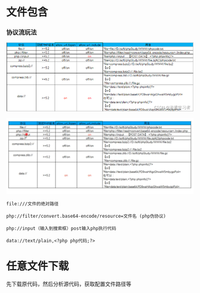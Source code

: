 # 文件包含

### 协议流玩法

![image](images/07F710CE59F1471B8C7BF4F60E4ED9C7clipboard.png)

![image](images/B0B7DA23F93F4D7FBA2291FEAAA03AC7clipboard.png)


```
file:///文件的绝对路径

php://filter/convert.base64-encode/resource=文件名 (php伪协议)

php://input（输入到搜索框）post输入php执行代码

data://text/plain,<?php php代码;?>
```

# 任意文件下载

先下载原代码，然后分析源代码，获取配置文件路径等
